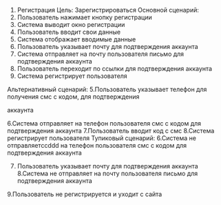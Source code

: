 1. Регистрация
Цель: Зарегистрироваться
Основной сценарий:
1.	Пользователь нажимает кнопку регистрации
2.	Система выводит окно регистрации
3.	Пользователь вводит свои данные 
4.	Система отображает вводимые данные
5.	Пользователь указывает почту для подтверждения аккаунта
6.	Система отправляет на почту пользователя письмо для подтверждения аккаунта
7.	Пользователь переходит по ссылки для подтверждения аккаунта
8.	Система регистрирует пользователя
 
Альтернативный сценарий:
5.Пользователь указывает телефон для получения смс с кодом, для подтверждения

 аккаунта 




6.Система отправляет на телефон пользователя смс с кодом для подтверждения аккаунта
7.Пользователь вводит код с смс
8.Система регистрирует пользователя
 Тупиковый сценарий:
6.Система не отправляетccddd на телефон пользователя смс с кодом для подтверждения аккаунта

7. Пользователь указывает почту для подтверждения аккаунта
8.Система не отправляет на почту пользователя письмо для подтверждения аккаунта

9.Пользователь не регистрируется и уходит с сайта
